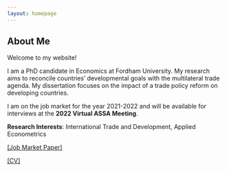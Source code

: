 ```yaml
---
layout: homepage
---
```


## About Me

Welcome to my website! 

I am a PhD candidate in Economics at Fordham University. My research aims to reconcile countries’ developmental goals with the multilateral trade agenda. My dissertation focuses on the impact of a trade policy reform on developing countries. 

I am on the job market for the year 2021-2022 and will be available for interviews at the **2022 Virtual ASSA Meeting**.

**Research Interests**: International Trade and Development, Applied Econometrics

[[Job Market Paper]](/assets/jmp/Pradhan_Mitali_Paper.pdf)

[[CV]](/assets/cv/MitaliPradhan.pdf)

